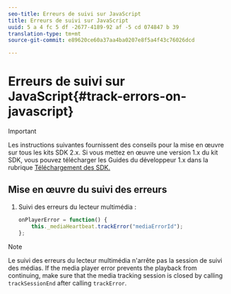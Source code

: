 ```yaml
---
seo-title: Erreurs de suivi sur JavaScript
title: Erreurs de suivi sur JavaScript
uuid: 5 a 4 fc 5 df -2677-4189-92 af -5 cd 074847 b 39
translation-type: tm+mt
source-git-commit: e89620ce60a37aa4ba0207e8f5a4f43c76026dcd

---
```



# Erreurs de suivi sur JavaScript{#track-errors-on-javascript}

>[!IMPORTANT]
>
>Les instructions suivantes fournissent des conseils pour la mise en œuvre sur tous les kits SDK 2.x. Si vous mettez en œuvre une version 1.x du kit SDK, vous pouvez télécharger les Guides du développeur 1.x dans la rubrique [Téléchargement des SDK.](/help/sdk-implement/download-sdks.md)

## Mise en œuvre du suivi des erreurs

1. Suivi des erreurs du lecteur multimédia :

   ```js
   onPlayerError = function() { 
       this._mediaHeartbeat.trackError("mediaErrorId"); 
   };
   ```

>[!NOTE]
>
>Le suivi des erreurs du lecteur multimédia n'arrête pas la session de suivi des médias. If the media player error prevents the playback from continuing, make sure that the media tracking session is closed by calling `trackSessionEnd` after calling `trackError`.

